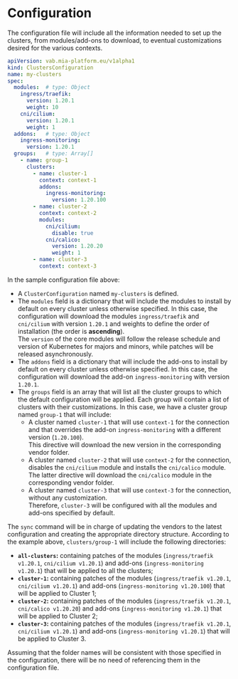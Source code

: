 # Configuration

The configuration file will include all the information needed to set up the clusters, from modules/add-ons to download,
to eventual customizations desired for the various contexts.

```yaml
apiVersion: vab.mia-platform.eu/v1alpha1
kind: ClustersConfiguration
name: my-clusters
spec:
  modules:  # type: Object
    ingress/traefik:
      version: 1.20.1
      weight: 10
    cni/cilium:
      version: 1.20.1
      weight: 1
  addons:   # type: Object
    ingress-monitoring:
      version: 1.20.1
  groups:   # type: Array[]
    - name: group-1
      clusters:
        - name: cluster-1
          context: context-1
          addons:
            ingress-monitoring:
              version: 1.20.100
        - name: cluster-2
          context: context-2
          modules:
            cni/cilium:
              disable: true
            cni/calico:
              version: 1.20.20
              weight: 1
        - name: cluster-3
          context: context-3
```

In the sample configuration file above:

- A `ClusterConfiguration` named `my-clusters` is defined.
- The `modules` field is a dictionary that will include the modules to install by default on every cluster unless
  otherwise specified. In this case, the configuration will download the modules `ingress/traefik` and `cni/cilium`
  with version `1.20.1` and weights to define the order of installation (the order is **ascending**).  
  The `version` of the core modules will follow the release schedule and version of Kubernetes for majors and minors,
  while patches will be released asynchronously.
- The `addons` field is a dictionary that will include the add-ons to install by default on every cluster unless
  otherwise specified. In this case, the configuration will download the add-on `ingress-monitoring`
  with version `1.20.1`.
- The `groups` field is an array that will list all the cluster groups to which the default configuration
  will be applied. Each group will contain a list of clusters with their customizations.
  In this case, we have a cluster group named `group-1` that will include:
  - A cluster named `cluster-1` that will use `context-1` for the connection and that overrides the add-on
    `ingress-monitoring` with a different version (`1.20.100`).  
    This directive will download the new version in the corresponding vendor folder.
  - A cluster named `cluster-2` that will use `context-2` for the connection, disables the `cni/cilium` module
    and installs the `cni/calico` module.  
    The latter directive will download the `cni/calico` module in the corresponding vendor folder.
  - A cluster named `cluster-3` that will use `context-3` for the connection, without any customization.  
    Therefore, `cluster-3` will be configured with all the modules and add-ons specified by default.

The `sync` command will be in charge of updating the vendors to the latest configuration and creating the appropriate
directory structure. According to the example above, `clusters/group-1` will include the following directories:

- **`all-clusters`:** containing patches of the modules (`ingress/traefik v1.20.1`, `cni/cilium v1.20.1`)
  and add-ons (`ingress-monitoring v1.20.1`) that will be applied to all the clusters;
- **`cluster-1`:** containing patches of the modules (`ingress/traefik v1.20.1`, `cni/cilium v1.20.1`)
  and add-ons (`ingress-monitoring v1.20.100`) that will be applied to Cluster 1;
- **`cluster-2`:** containing patches of the modules (`ingress/traefik v1.20.1`, `cni/calico v1.20.20`)
  and add-ons (`ingress-monitoring v1.20.1`) that will be applied to Cluster 2;
- **`cluster-3`:** containing patches of the modules (`ingress/traefik v1.20.1`, `cni/cilium v1.20.1`)
  and add-ons (`ingress-monitoring v1.20.1`) that will be applied to Cluster 3.

Assuming that the folder names will be consistent with those specified in the configuration,
there will be no need of referencing them in the configuration file.
